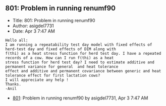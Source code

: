 ## 801: Problem in running renumf90

- Title: 801: Problem in running renumf90
- Author: asigdel7731
- Date: Apr 3 7:47 AM

```
Hello all:
I am running a repeatability test day model with fixed effects of herd-test day and fixed effects of DIM along with
f(thi) as a heat stress function for herd test day. I have a repeated records of a cow. How can I run f(thi) as a heat
stress function for herd test day? I need to estimate additive and permanent variance for general  and heat tolerance
effect and additive and permanent covariance between generic and heat tolerance effect for first lactation cows?
I will appreciate any help !
Thanks.
-Anil 

```

- [801](0801.md): Problem in running renumf90 by asigdel7731, Apr 3 7:47 AM
